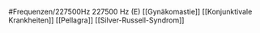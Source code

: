 #Frequenzen/227500Hz
227500 Hz (E)
[[Gynäkomastie]]
[[Konjunktivale Krankheiten]]
[[Pellagra]]
[[Silver-Russell-Syndrom]]